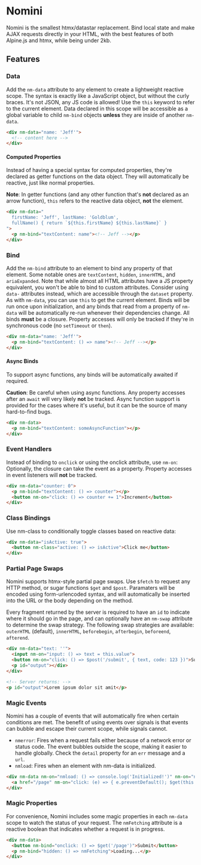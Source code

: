 # Nomini

Nomini is the smallest htmx/datastar replacement. Bind local state and make AJAX requests directly in your HTML, with the best features of both Alpine.js and htmx, while being under 2kb.

## Features

### Data

Add the `nm-data` attribute to any element to create a lightweight reactive scope. The syntax is exactly like a JavaScript object, but without the curly braces. It's not JSON, any JS code is allowed! Use the `this` keyword to refer to the current element. Data declared in this scope will be accessible as a global variable to child `nm-bind` objects **unless** they are inside of another `nm-data`.

```html
<div nm-data="name: 'Jeff'">
  <!-- content here -->
</div>
```

#### Computed Properties

Instead of having a special syntax for computed properties, they're declared as getter functions on the data object. They will automatically be reactive, just like normal properties.

**Note**: In getter functions (and any other function that's **not** declared as an arrow function), `this` refers to the reactive data object, **not** the element.

```html
<div nm-data="
  firstName: 'Jeff', lastName: 'Goldblum',
  fullName() { return `${this.firstName} ${this.lastName}` }
">
  <p nm-bind="textContent: name"><!-- Jeff --></p>
</div>
```

### Bind

Add the `nm-bind` attribute to an element to bind any property of that element. Some notable ones are `textContent`, `hidden`, `innerHTML`, and `ariaExpanded`. Note that while almost all HTML attributes have a JS property equivalent, you won't be able to bind to custom attributes. Consider using `data-` attributes instead, which are accessible through the `dataset` property. As with `nm-data`, you can use `this` to get the current element. Binds will be run once upon initialization, and any binds that read from a property of `nm-data` will be automatically re-run whenever their dependencies change. All binds **must** be a closure. Property accesses will only be tracked if they're in synchronous code (no `setTimeout` or `then`).


```html
<div nm-data="name: 'Jeff'">
  <p nm-bind="textContent: () => name"><!-- Jeff --></p>
</div>
```

#### Async Binds

To support async functions, any binds will be automatically awaited if required.

**Caution**: Be careful when using async functions. Any property accesses after an `await` will very likely **not** be tracked. Async function support is provided for the cases where it's useful, but it can be the source of many hard-to-find bugs.


```html
<div nm-data>
  <p nm-bind="textContent: someAsyncFunction"></p>
</div>
```

### Event Handlers

Instead of binding to `onclick` or using the onclick attribute, use `nm-on`: Optionally, the closure can take the event as a property. Property accesses in event listeners will **not** be tracked.


```html
<div nm-data="counter: 0">
  <p nm-bind="textContent: () => counter"></p>
  <button nm-on="click: () => counter += 1">Increment</button>
</div>
```

### Class Bindings

Use nm-class to conditionally toggle classes based on reactive data:
```html
<div nm-data="isActive: true">
  <button nm-class="active: () => isActive">Click me</button>
</div>
```

### Partial Page Swaps
Nomini supports htmx-style partial page swaps. Use `$fetch` to request any HTTP method, or sugar functions `$get` and `$post`. Paramaters will be encoded using form-urlencoded syntax, and will automatically be inserted into the URL or the body depending on the method.

Every fragment returned by the server is required to have an `id` to indicate where it should go in the page, and can optionally have an `nm-swap` attribute to determine the swap strategy. The following swap strategies are available: `outerHTML` (default), `innerHTML`, `beforebegin`, `afterbegin`, `beforeend`, `afterend`.

```html
<div nm-data="text: ''">
  <input nm-on="input: () => text = this.value">
  <button nm-on="click: () => $post('/submit', { text, code: 123 })">Submit</button>
  <p id="output"></div>
</div>

<!-- Server returns: -->
<p id="output">Lorem ipsum dolor sit amit</p>
```

### Magic Events
Nomini has a couple of events that will automatically fire when certain conditions are met. The benefit of using events over signals is that events can bubble and escape their current scope, while signals cannot.

- `nmerror`: Fires when a request fails either because of a network error or status code. The event bubbles outside the scope, making it easier to handle globally. Check the `detail` property for an `err` message and a `url`.
- `nmload`: Fires when an element with nm-data is initialized.

```html
<div nm-data nm-on="nmload: () => console.log('Initialized!')" nm-on="nmerror: (e) => alert(e.detail.err)">
  <a href="/page" nm-on="click: (e) => { e.preventDefault(); $get(this.href); }">Load Page</button>
</div>
```

### Magic Properties
For convenience, Nomini includes some magic properties in each `nm-data` scope to watch the status of your request. The `nmFetching` attribute is a reactive boolean that indicates whether a request is in progress.
```html
<div nm-data>
  <button nm-bind="onclick: () => $get('/page')">Submit</button>
  <p nm-bind="hidden: () => nmFetching">Loading...</p>
</div>
```
